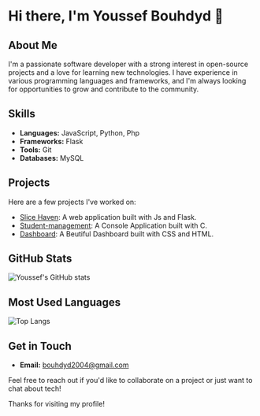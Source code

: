 # Hi there, I'm Youssef Bouhdyd 👋

## About Me
I'm a passionate software developer with a strong interest in open-source projects and a love for learning new technologies. I have experience in various programming languages and frameworks, and I'm always looking for opportunities to grow and contribute to the community.

## Skills
- **Languages:** JavaScript, Python, Php
- **Frameworks:** Flask
- **Tools:** Git
- **Databases:** MySQL

## Projects
Here are a few projects I've worked on:

- [Slice Haven](https://github.com/YoussefBouhdyd/slice-haven): A web application built with Js and Flask.
- [Student-management](https://github.com/YoussefBouhdyd/Studuents-manegment): A Console Application built with C.
- [Dashboard](https://github.com/YoussefBouhdyd/Dashboard): A Beutiful Dashboard built with CSS and HTML.

## GitHub Stats
![Youssef's GitHub stats](https://github-readme-stats.vercel.app/api?username=YoussefBouhdyd&show_icons=true&theme=radical)

## Most Used Languages
![Top Langs](https://github-readme-stats.vercel.app/api/top-langs/?username=YoussefBouhdyd&layout=compact&theme=radical)


## Get in Touch
- **Email:** bouhdyd2004@gmail.com

Feel free to reach out if you'd like to collaborate on a project or just want to chat about tech!

Thanks for visiting my profile!
